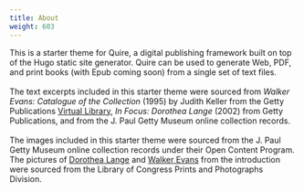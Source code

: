 ```yaml
---
title: About
weight: 603
---
```


This is a starter theme for Quire, a digital publishing framework built on top of the Hugo static site generator. Quire can be used to generate Web, PDF, and print books (with Epub coming soon) from a single set of text files.
<br><br>
The text excerpts included in this starter theme were sourced from *Walker Evans: Catalogue of the Collection* (1995) by Judith Keller from the Getty Publications [Virtual Library](http://www.getty.edu/publications/virtuallibrary/0892363177.html), *In Focus: Dorothea Lange* (2002) from Getty Publications, and from the J. Paul Getty Museum online collection records.
<br><br>
The images included in this starter theme were sourced from the J. Paul Getty Museum online collection records under their Open Content Program. The pictures of [Dorothea Lange](https://www.loc.gov/resource/fsa.8b27245/) and [Walker Evans](https://www.loc.gov/item/2017728481/) from the introduction were sourced from the Library of Congress Prints and Photographs Division. 
